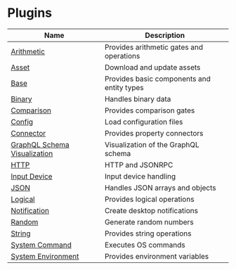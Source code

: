 # Plugins

| Name                                                                      | Description                                |
|---------------------------------------------------------------------------|--------------------------------------------|
| [Arithmetic](./Plugins_Arithmetic.md)                                     | Provides arithmetic gates and operations   |
| [Asset](./Plugins_Asset.md)                                               | Download and update assets                 |
| [Base](./Plugins_Base.md)                                                 | Provides basic components and entity types |
| [Binary](./Plugins_Binary.md)                                             | Handles binary data                        |
| [Comparison](./Plugins_Comparison.md)                                     | Provides comparison gates                  |
| [Config](./Plugins_Config.md)                                             | Load configuration files                   |
| [Connector](./Plugins_Connector.md)                                       | Provides property connectors               |
| [GraphQL Schema Visualization](./Plugins_GraphQL_Schema_Visualization.md) | Visualization of the GraphQL schema        |
| [HTTP](./Plugins_HTTP.md)                                                 | HTTP and JSONRPC                           |
| [Input Device](./Plugins_Input_Device.md)                                 | Input device handling                      |
| [JSON](./Plugins_JSON.md)                                                 | Handles JSON arrays and objects            |
| [Logical](./Plugins_Logical.md)                                           | Provides logical operations                |
| [Notification](./Plugins_Notification.md)                                 | Create desktop notifications               |
| [Random](./Plugins_Random.md)                                             | Generate random numbers                    |
| [String](./Plugins_String.md)                                             | Provides string operations                 |
| [System Command](./Plugins_System_Command.md)                             | Executes OS commands                       |
| [System Environment](./Plugins_System_Environment.md)                     | Provides environment variables             |
